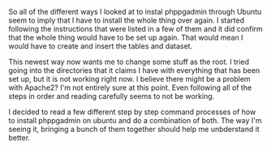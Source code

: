 So all of the different ways I looked at to instal phppgadmin through Ubuntu seem to imply that I have to install the whole thing over again. I started following the instructions that were listed in a few of them and it did confirm that the whole thing would have to be set up again. That would mean I would have to create and insert the tables and dataset. 

This newest way now wants me to change some stuff as the root. I tried going into the directories that it claims I have with everything that has been set up, but it is not working right now. I believe there might be a problem with Apache2? I'm not entirely sure at this point. Even following all of the steps in order and reading carefully seems to not be working. 

I decided to read a few different step by step command processes of how to install phppgadmin on ubuntu and do a combination of both. The way I'm seeing it, bringing a bunch of them together should help me unbderstand it better. 
